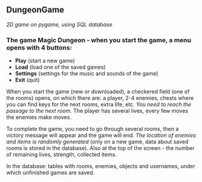 ## DungeonGame

*2D game on pygame, using SQL database*


### The game **Magic Dungeon** - when you start the game, a menu opens with 4 buttons: 
* **Play** (start a new game)
* **Load** (load one of the saved games)
* **Settings** (settings for the music and sounds of the game)
* **Exit** (quit)

When you start the game (new or downloaded), a checkered field (one of the rooms) opens, on which there are: a player, 2-4 enemies, chests where you can find keys for the next rooms, extra life, etc. _You need to reach the passage to the next room._ The player has several lives, every few moves the enemies make moves. 

To complete the game, you need to go through several rooms, then a victory message will appear and the game will end. _The location of enemies and items is randomly generated_ (only on a new game, data about saved rooms is stored in the database). Also at the top of the screen - the number of remaining lives, strength, collected items.

In the database: tables with rooms, enemies, objects and usernames, under which unfinished games are saved.
